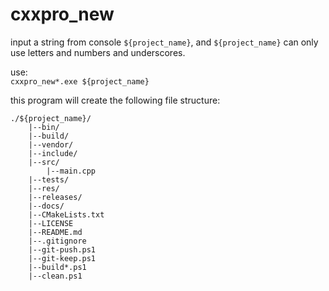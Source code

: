 # cxxpro\_new
input a string from console `${project_name}`,
and `${project_name}` can only use letters and numbers and underscores.

use:  
`cxxpro_new*.exe ${project_name}`

this program will create the following file structure:  
```
./${project_name}/  
    |--bin/  
    |--build/  
    |--vendor/  
    |--include/  
    |--src/  
        |--main.cpp  
    |--tests/  
    |--res/  
    |--releases/  
    |--docs/  
    |--CMakeLists.txt  
    |--LICENSE  
    |--README.md  
    |--.gitignore
    |--git-push.ps1
    |--git-keep.ps1
    |--build*.ps1  
    |--clean.ps1  
```
